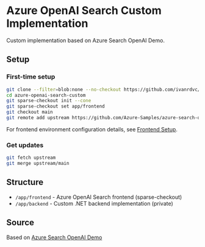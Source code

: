 # Azure OpenAI Search Custom Implementation

Custom implementation based on Azure Search OpenAI Demo.

## Setup

### First-time setup
```bash
git clone --filter=blob:none --no-checkout https://github.com/ivanrdvc/azure-openai-search-custom.git
cd azure-openai-search-custom
git sparse-checkout init --cone
git sparse-checkout set app/frontend
git checkout main
git remote add upstream https://github.com/Azure-Samples/azure-search-openai-demo.git
```
For frontend environment configuration details, see [Frontend Setup](./app/frontend/README.md#environment-setup).

### Get updates
```bash
git fetch upstream
git merge upstream/main
```

## Structure
- `/app/frontend` - Azure OpenAI Search frontend (sparse-checkout)
- `/app/backend` - Custom .NET backend implementation (private)

## Source
Based on [Azure Search OpenAI Demo](https://github.com/Azure-Samples/azure-search-openai-demo)
